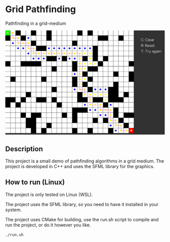 # Grid Pathfinding 
Pathfinding in a grid-medium

![Screenshot](images/Screenshot.png)

## Description

This project is a small demo of pathfinding algorithms in a grid medium. The project is developed in C++ and uses the SFML library for the graphics.

## How to run (Linux)

The project is only tested on Linux (WSL). 

The project uses the SFML library, so you need to have it installed in your system. 

The project uses CMake for building, use the run.sh script to compile and run the project, or do it however you like.

```bash
./run.sh
```

